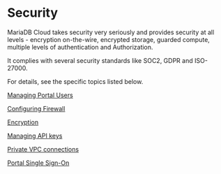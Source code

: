 # Security



MariaDB Cloud takes security very seriously and provides security at all levels - encryption on-the-wire, encrypted storage, guarded compute, multiple levels of authentication and Authorization. 

It complies with several security standards like SOC2, GDPR and ISO-27000. 

For details, see the specific topics listed below.

[Managing Portal Users](<./Managing Portal Users.md>)

[Configuring Firewall](<./Configuring Firewall.md>)

[Encryption](<./Encryption.md>)

[Managing API keys](<./Managing API keys.md>)

[Private VPC connections](<./Private VPC connections.md>)

[Portal Single Sign-On ](<./Portal Single Sign-On.md>)

